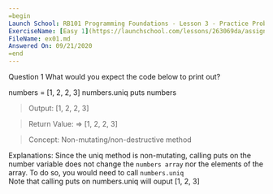 ```yaml
---
=begin
Launch School: RB101 Programming Foundations - Lesson 3 - Practice Problems
ExerciseName: [Easy 1](https://launchschool.com/lessons/263069da/assignments/e2593fe1)
FileName: ex01.md
Answered On: 09/21/2020
=end
---
```


Question 1
What would you expect the code below to print out?

numbers = [1, 2, 2, 3]
numbers.uniq
puts numbers


> Output: [1, 2, 2, 3]

> Return Value: => [1, 2, 2, 3]

> Concept: Non-mutating/non-destructive method


Explanations:
Since the uniq method is non-mutating, calling puts on the number variable
does not change the `numbers array` nor the elements of the array. To do so, 
you would need to call `numbers.uniq`  
Note that calling puts on numbers.uniq will ouput [1, 2, 3]